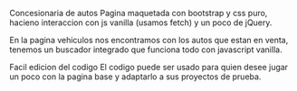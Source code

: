 Concesionaria de autos
Pagina maquetada con bootstrap y css puro, hacieno interaccion con js vanilla (usamos fetch) y un poco de jQuery.

En la pagina vehiculos nos encontramos con los autos que estan en venta, tenemos un buscador integrado que funciona todo con javascript vanilla.

Facil edicion del codigo
El codigo puede ser usado para quien desee jugar un poco con la pagina base y adaptarlo a sus proyectos de prueba.
